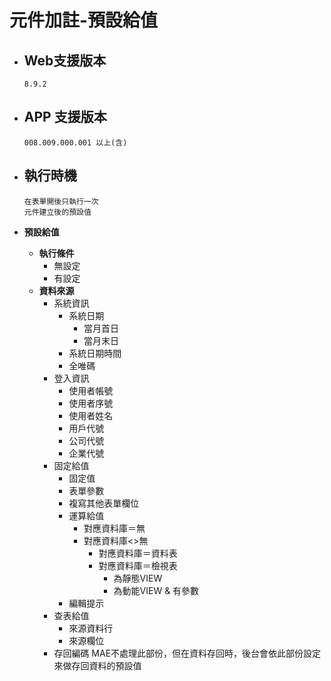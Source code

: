 # 元件加註-預設給值

* ## Web支援版本
  
      8.9.2

* ## APP 支援版本

      008.009.000.001 以上(含)

* ## 執行時機

      在表單開後只執行一次
      元件建立後的預設值

* __預設給值__
  * __執行條件__
    * 無設定
    * 有設定
  * __資料來源__
    * 系統資訊
      * 系統日期
        * 當月首日
        * 當月末日
      * 系統日期時間
      * 全唯碼
    * 登入資訊
      * 使用者帳號
      * 使用者序號
      * 使用者姓名
      * 用戶代號
      * 公司代號
      * 企業代號
    * 固定給值
      * 固定值
      * 表單參數
      * 複寫其他表單欄位
      * 運算給值
        * 對應資料庫＝無
        * 對應資料庫<>無
          * 對應資料庫＝資料表
          * 對應資料庫＝檢視表
            * 為靜態VIEW
            * 為動能VIEW & 有參數
      * 編輯提示
    * 查表給值
      * 來源資料行
      * 來源欄位
    * 存回編碼
          MAE不處理此部份，但在資料存回時，後台會依此部份設定來做存回資料的預設值
